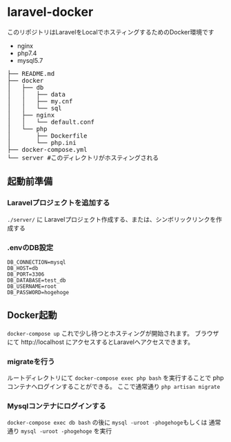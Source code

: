 # laravel-docker

このリポジトリはLaravelをLocalでホスティングするためのDocker環境です

- nginx
- php7.4
- mysql5.7

<pre>
├── README.md
├── docker
│   ├── db
│   │   ├── data
│   │   ├── my.cnf
│   │   └── sql
│   ├── nginx
│   │   └── default.conf
│   └── php
│       ├── Dockerfile
│       └── php.ini
├── docker-compose.yml
└── server #このディレクトリがホスティングされる
</pre>

## 起動前準備
### Laravelプロジェクトを追加する
`./server/` に Laravelプロジェクト作成する、または、シンボリックリンクを作成する

### .envのDB設定
```
DB_CONNECTION=mysql
DB_HOST=db
DB_PORT=3306
DB_DATABASE=test_db
DB_USERNAME=root
DB_PASSWORD=hogehoge
```   
## Docker起動
`docker-compose up` これで少し待つとホスティングが開始されます。
ブラウザにて http://localhost にアクセスするとLaravelへアクセスできます。

### migrateを行う
ルートディレクトリにて `docker-compose exec php bash` を実行することで
phpコンテナへログインすることができる。
ここで通常通り `php artisan migrate`

### Mysqlコンテナにログインする
`docker-compose exec db bash` の後に `mysql -uroot -phogehoge`もしくは
通常通り `mysql -uroot -phogehoge` を実行
